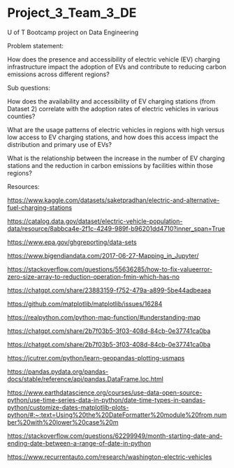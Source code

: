# Project_3_Team_3_DE
U of T Bootcamp project on Data Engineering

Problem statement: 

How does the presence and accessibility of electric vehicle (EV) charging infrastructure impact the adoption of EVs and contribute to reducing carbon emissions across different regions?

Sub questions:


How does the availability and accessibility of EV charging stations (from Dataset 2) correlate with the adoption rates of electric vehicles in various counties?

What are the usage patterns of electric vehicles in regions with high versus low access to EV charging stations, and how does this access impact the distribution and primary use of EVs?

What is the relationship between the increase in the number of EV charging stations and the reduction in carbon emissions by facilities within those regions?




Resources:


https://www.kaggle.com/datasets/saketpradhan/electric-and-alternative-fuel-charging-stations


https://catalog.data.gov/dataset/electric-vehicle-population-data/resource/8abbca4e-2f1c-4249-989f-b96201dd4710?inner_span=True


https://www.epa.gov/ghgreporting/data-sets


https://www.bigendiandata.com/2017-06-27-Mapping_in_Jupyter/


https://stackoverflow.com/questions/55636285/how-to-fix-valueerror-zero-size-array-to-reduction-operation-fmin-which-has-no


https://chatgpt.com/share/23883159-f752-479a-a899-5be44adbeaea


https://github.com/matplotlib/matplotlib/issues/16284


https://realpython.com/python-map-function/#understanding-map


https://chatgpt.com/share/2b7f03b5-3f03-408d-84cb-0e37741ca0ba


https://chatgpt.com/share/2b7f03b5-3f03-408d-84cb-0e37741ca0ba


https://jcutrer.com/python/learn-geopandas-plotting-usmaps


https://pandas.pydata.org/pandas-docs/stable/reference/api/pandas.DataFrame.loc.html


https://www.earthdatascience.org/courses/use-data-open-source-python/use-time-series-data-in-python/date-time-types-in-pandas-python/customize-dates-matplotlib-plots-python/#:~:text=Using%20the%20DateFormatter%20module%20from,number%20with%20lower%20case%20m


https://stackoverflow.com/questions/62299949/month-starting-date-and-ending-date-between-a-range-of-date-in-python


https://www.recurrentauto.com/research/washington-electric-vehicles

